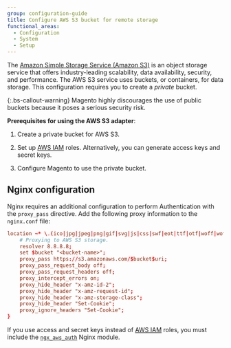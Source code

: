 ```yaml
---
group: configuration-guide
title: Configure AWS S3 bucket for remote storage
functional_areas:
  - Configuration
  - System
  - Setup
---
```


The [Amazon Simple Storage Service (Amazon S3)][AWS S3] is an object storage service that offers industry-leading scalability, data availability, security, and performance. The AWS S3 service uses buckets, or containers, for data storage. This configuration requires you to create a _private_ bucket.

{:.bs-callout-warning}
Magento highly discourages the use of public buckets because it poses a serious security risk.

**Prerequisites for using the AWS S3 adapter**:

1. Create a private bucket for AWS S3.

1. Set up [AWS IAM] roles. Alternatively, you can generate access keys and secret keys.

1. Configure Magento to use the private bucket.

## Nginx configuration

Nginx requires an additional configuration to perform Authentication with the `proxy_pass` directive. Add the following proxy information to the `nginx.conf` file:

```conf
location ~* \.(ico|jpg|jpeg|png|gif|svg|js|css|swf|eot|ttf|otf|woff|woff2)$ {
    # Proxying to AWS S3 storage.
    resolver 8.8.8.8;
    set $bucket "<bucket-name>";
    proxy_pass https://s3.amazonaws.com/$bucket$uri;
    proxy_pass_request_body off;
    proxy_pass_request_headers off;
    proxy_intercept_errors on;
    proxy_hide_header "x-amz-id-2";
    proxy_hide_header "x-amz-request-id";
    proxy_hide_header "x-amz-storage-class";
    proxy_hide_header "Set-Cookie";
    proxy_ignore_headers "Set-Cookie";
}
```

If you use access and secret keys instead of [AWS IAM] roles, you must include the [`ngx_aws_auth`][ngx repo] Nginx module.

<!-- link definitions -->
[AWS S3]: https://aws.amazon.com/s3
[AWS IAM]: https://aws.amazon.com/iam/
[ngx repo]: https://github.com/anomalizer/ngx_aws_auth
[remote storage]: {{page.baseurl}}/config-guide/remote-storage/config-remote-storage.html
